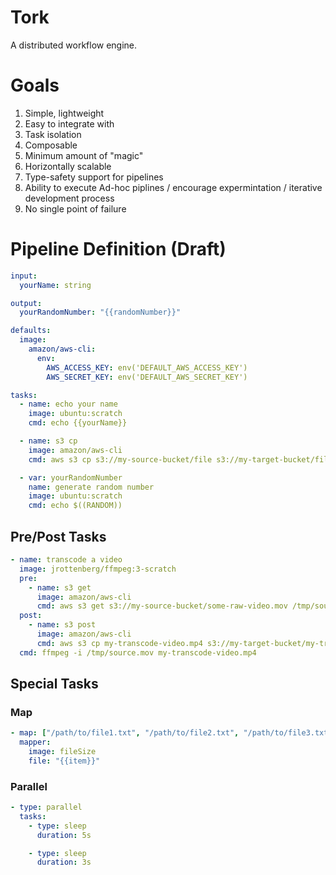 # Tork

A distributed workflow engine.

# Goals

1. Simple, lightweight
2. Easy to integrate with
3. Task isolation
4. Composable
5. Minimum amount of "magic"
6. Horizontally scalable
7. Type-safety support for pipelines
8. Ability to execute Ad-hoc piplines / encourage expermintation / iterative development process
9. No single point of failure

# Pipeline Definition (Draft)

```yaml
input:
  yourName: string

output:
  yourRandomNumber: "{{randomNumber}}"

defaults:
  image:
    amazon/aws-cli:
      env:
        AWS_ACCESS_KEY: env('DEFAULT_AWS_ACCESS_KEY')
        AWS_SECRET_KEY: env('DEFAULT_AWS_SECRET_KEY')

tasks:
  - name: echo your name
    image: ubuntu:scratch
    cmd: echo {{yourName}}

  - name: s3 cp
    image: amazon/aws-cli
    cmd: aws s3 cp s3://my-source-bucket/file s3://my-target-bucket/file

  - var: yourRandomNumber
    name: generate random number
    image: ubuntu:scratch
    cmd: echo $((RANDOM))
```

## Pre/Post Tasks

```yaml
- name: transcode a video
  image: jrottenberg/ffmpeg:3-scratch
  pre:
    - name: s3 get
      image: amazon/aws-cli
      cmd: aws s3 get s3://my-source-bucket/some-raw-video.mov /tmp/source.mov
  post:
    - name: s3 post
      image: amazon/aws-cli
      cmd: aws s3 cp my-transcode-video.mp4 s3://my-target-bucket/my-transcode-video.mp4
  cmd: ffmpeg -i /tmp/source.mov my-transcode-video.mp4
```

## Special Tasks

### Map

```yaml
- map: ["/path/to/file1.txt", "/path/to/file2.txt", "/path/to/file3.txt"]
  mapper:
    image: fileSize
    file: "{{item}}"
```

### Parallel

```yaml
- type: parallel
  tasks:
    - type: sleep
      duration: 5s

    - type: sleep
      duration: 3s
```
